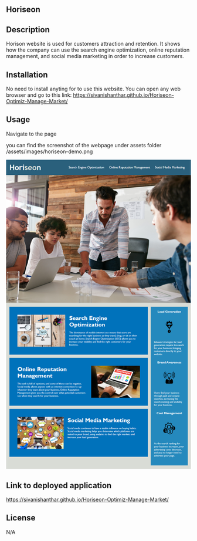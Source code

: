 ## Horiseon

## Description

Horison website is used for customers attraction and retention. It shows how the company can use the search engine optimization, online reputation management, and social media marketing in order to increase customers.

## Installation

No need to install anyting for to use this website. You can open any web browser and go to this link: https://sivanishanthar.github.io/Horiseon-Optimiz-Manage-Market/

## Usage

Navigate to the page

you can find the screenshot of the webpage under assets folder
/assets/images/horiseon-demo.png

![Web Page Overview](assets/images/horiseon-demo.png)

## Link to deployed application

https://sivanishanthar.github.io/Horiseon-Optimiz-Manage-Market/

## License

N/A 
